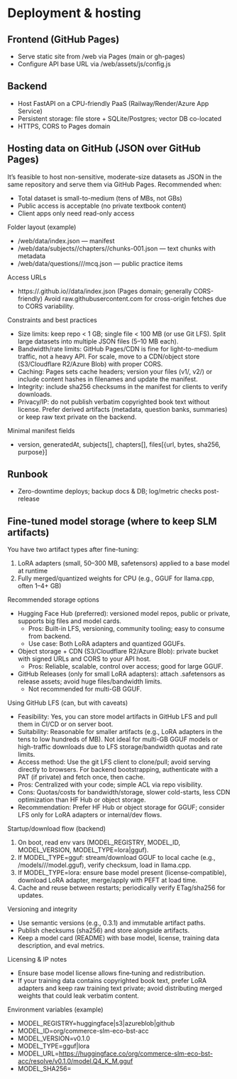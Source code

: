 # Deployment & hosting

## Frontend (GitHub Pages)
- Serve static site from /web via Pages (main or gh-pages)
- Configure API base URL via /web/assets/js/config.js

## Backend
- Host FastAPI on a CPU-friendly PaaS (Railway/Render/Azure App Service)
- Persistent storage: file store + SQLite/Postgres; vector DB co-located
- HTTPS, CORS to Pages domain

## Hosting data on GitHub (JSON over GitHub Pages)
It’s feasible to host non-sensitive, moderate-size datasets as JSON in the same repository and serve them via GitHub Pages. Recommended when:
- Total dataset is small-to-medium (tens of MBs, not GBs)
- Public access is acceptable (no private textbook content)
- Client apps only need read-only access

Folder layout (example)
- /web/data/index.json — manifest
- /web/data/subjects/<subject>/chapters/<chapter>/chunks-001.json — text chunks with metadata
- /web/data/questions/<subject>/<chapter>/mcq.json — public practice items

Access URLs
- https://<user>.github.io/<repo>/data/index.json (Pages domain; generally CORS-friendly)
Avoid raw.githubusercontent.com for cross-origin fetches due to CORS variability.

Constraints and best practices
- Size limits: keep repo < 1 GB; single file < 100 MB (or use Git LFS). Split large datasets into multiple JSON files (5–10 MB each).
- Bandwidth/rate limits: GitHub Pages/CDN is fine for light-to-medium traffic, not a heavy API. For scale, move to a CDN/object store (S3/Cloudflare R2/Azure Blob) with proper CORS.
- Caching: Pages sets cache headers; version your files (v1/, v2/) or include content hashes in filenames and update the manifest.
- Integrity: include sha256 checksums in the manifest for clients to verify downloads.
- Privacy/IP: do not publish verbatim copyrighted book text without license. Prefer derived artifacts (metadata, question banks, summaries) or keep raw text private on the backend.

Minimal manifest fields
- version, generatedAt, subjects[], chapters[], files[{url, bytes, sha256, purpose}]

## Runbook
- Zero-downtime deploys; backup docs & DB; log/metric checks post-release

## Fine-tuned model storage (where to keep SLM artifacts)
You have two artifact types after fine-tuning:
1) LoRA adapters (small, 50–300 MB, safetensors) applied to a base model at runtime
2) Fully merged/quantized weights for CPU (e.g., GGUF for llama.cpp, often 1–4+ GB)

Recommended storage options
- Hugging Face Hub (preferred): versioned model repos, public or private, supports big files and model cards.
	- Pros: Built-in LFS, versioning, community tooling; easy to consume from backend.
	- Use case: Both LoRA adapters and quantized GGUFs.
- Object storage + CDN (S3/Cloudflare R2/Azure Blob): private bucket with signed URLs and CORS to your API host.
	- Pros: Reliable, scalable, control over access; good for large GGUF.
- GitHub Releases (only for small LoRA adapters): attach .safetensors as release assets; avoid huge files/bandwidth limits.
	- Not recommended for multi-GB GGUF.

Using GitHub LFS (can, but with caveats)
- Feasibility: Yes, you can store model artifacts in GitHub LFS and pull them in CI/CD or on server boot.
- Suitability: Reasonable for smaller artifacts (e.g., LoRA adapters in the tens to low hundreds of MB). Not ideal for multi-GB GGUF models or high-traffic downloads due to LFS storage/bandwidth quotas and rate limits.
- Access method: Use the git LFS client to clone/pull; avoid serving directly to browsers. For backend bootstrapping, authenticate with a PAT (if private) and fetch once, then cache.
- Pros: Centralized with your code; simple ACL via repo visibility.
- Cons: Quotas/costs for bandwidth/storage, slower cold-starts, less CDN optimization than HF Hub or object storage.
- Recommendation: Prefer HF Hub or object storage for GGUF; consider LFS only for LoRA adapters or internal/dev flows.

Startup/download flow (backend)
1) On boot, read env vars (MODEL_REGISTRY, MODEL_ID, MODEL_VERSION, MODEL_TYPE=lora|gguf).
2) If MODEL_TYPE=gguf: stream/download GGUF to local cache (e.g., /models/<id>/<ver>/model.gguf), verify checksum, load in llama.cpp.
3) If MODEL_TYPE=lora: ensure base model present (license‑compatible), download LoRA adapter, merge/apply with PEFT at load time.
4) Cache and reuse between restarts; periodically verify ETag/sha256 for updates.

Versioning and integrity
- Use semantic versions (e.g., 0.3.1) and immutable artifact paths.
- Publish checksums (sha256) and store alongside artifacts.
- Keep a model card (README) with base model, license, training data description, and eval metrics.

Licensing & IP notes
- Ensure base model license allows fine‑tuning and redistribution.
- If your training data contains copyrighted book text, prefer LoRA adapters and keep raw training text private; avoid distributing merged weights that could leak verbatim content.

Environment variables (example)
- MODEL_REGISTRY=huggingface|s3|azureblob|github
- MODEL_ID=org/commerce-slm-eco-bst-acc
- MODEL_VERSION=v0.1.0
- MODEL_TYPE=gguf|lora
- MODEL_URL=https://huggingface.co/org/commerce-slm-eco-bst-acc/resolve/v0.1.0/model.Q4_K_M.gguf
- MODEL_SHA256=<checksum>
